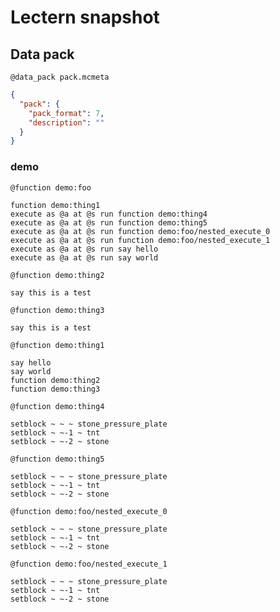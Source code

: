 # Lectern snapshot

## Data pack

`@data_pack pack.mcmeta`

```json
{
  "pack": {
    "pack_format": 7,
    "description": ""
  }
}
```

### demo

`@function demo:foo`

```mcfunction
function demo:thing1
execute as @a at @s run function demo:thing4
execute as @a at @s run function demo:thing5
execute as @a at @s run function demo:foo/nested_execute_0
execute as @a at @s run function demo:foo/nested_execute_1
execute as @a at @s run say hello
execute as @a at @s run say world
```

`@function demo:thing2`

```mcfunction
say this is a test
```

`@function demo:thing3`

```mcfunction
say this is a test
```

`@function demo:thing1`

```mcfunction
say hello
say world
function demo:thing2
function demo:thing3
```

`@function demo:thing4`

```mcfunction
setblock ~ ~ ~ stone_pressure_plate
setblock ~ ~-1 ~ tnt
setblock ~ ~-2 ~ stone
```

`@function demo:thing5`

```mcfunction
setblock ~ ~ ~ stone_pressure_plate
setblock ~ ~-1 ~ tnt
setblock ~ ~-2 ~ stone
```

`@function demo:foo/nested_execute_0`

```mcfunction
setblock ~ ~ ~ stone_pressure_plate
setblock ~ ~-1 ~ tnt
setblock ~ ~-2 ~ stone
```

`@function demo:foo/nested_execute_1`

```mcfunction
setblock ~ ~ ~ stone_pressure_plate
setblock ~ ~-1 ~ tnt
setblock ~ ~-2 ~ stone
```
